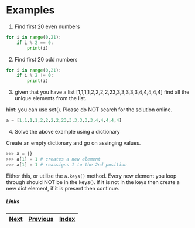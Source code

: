 # Examples

1. Find first 20 even numbers

```python
for i in range(0,21):
	if i % 2 == 0:
		print(i)
```

2. Find first 20 odd numbers

```python
for i in range(0,21):
	if i % 2 != 0:
		print(i)
```

3. given that you have a list [1,1,1,1,2,2,2,2,23,3,3,3,3,3,4,4,4,4,4] find all the unique elements from the list.

hint: you can use set(). Please do NOT search for the solution online.

```python
a = [1,1,1,1,2,2,2,2,23,3,3,3,3,3,4,4,4,4,4]
```

4. Solve the above example using a dictionary

Create an empty dictionary and go on assinging values. 

```python
>>> a = {}
>>> a[1] = 1 # creates a new element
>>> a[1] = 1 # reassigns 1 to the 2nd position
```

Either this, or utilize the `a.keys()` method. Every new element you loop through should NOT be in the keys(). If it is not in the keys then create a new dict element, if it is present then continue.


##### Links

|[Next](08-exception.md) | [Previous](06-file-handling.md) |  [Index](SUMMARY.md)
| ----| ----| ----| 